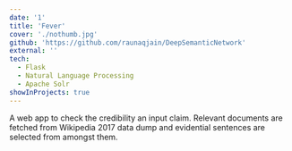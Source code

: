 ```yaml
---
date: '1'
title: 'Fever'
cover: './nothumb.jpg'
github: 'https://github.com/raunaqjain/DeepSemanticNetwork'
external: ''
tech:
  - Flask
  - Natural Language Processing
  - Apache Solr
showInProjects: true
---
```


A web app to check the credibility an input claim. Relevant documents are fetched from Wikipedia 2017 data dump and evidential sentences are selected from amongst them.
